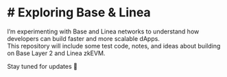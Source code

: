 # # Exploring Base & Linea

I’m experimenting with Base and Linea networks to understand how developers can build faster and more scalable dApps.  
This repository will include some test code, notes, and ideas about building on Base Layer 2 and Linea zkEVM.

Stay tuned for updates 🚀
